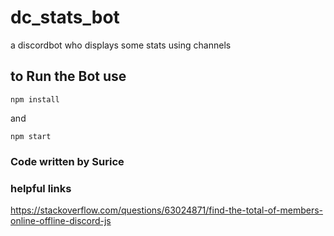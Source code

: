 # dc_stats_bot
a discordbot who displays some stats using channels

## to Run the Bot use
```
npm install
```
and
```
npm start
```


### Code written by Surice



### helpful links
https://stackoverflow.com/questions/63024871/find-the-total-of-members-online-offline-discord-js
